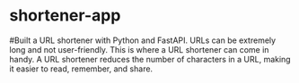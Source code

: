 
# shortener-app
#Built a URL shortener with Python and FastAPI. URLs can be extremely long and not user-friendly. This is where a URL shortener can come in handy. A URL shortener reduces the number of characters in a URL, making it easier to read, remember, and share.
